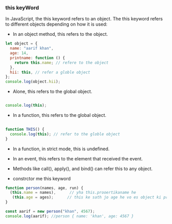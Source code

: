 ### this keyWord

In JavaScript, the this keyword refers to an object.
The this keyword refers to different objects depending on how it is used:

 * In an object method, this refers to the object.
```javascript
let object = {
  name: "aarif khan",
  age: 14,
  printname: function () {
    return this.name; // refere to the object
  },
  hii: this, // refer a globle object
};
console.log(object.hii);
```

 * Alone, this refers to the global object.
```javascript

console.log(this);
```

 * In a function, this refers to the global object.
```javascript
  
function THIS() {
  console.log(this); // refer to the globle object
}
```

 * In a function, in strict mode, this is undefined.

 * In an event, this refers to the element that received the event.

 * Methods like call(), apply(), and bind() can refer this to any object.


* constrctor me this keyword
```javaScript
function person(names, age, run) {
  (this.name = names),      // yha this.prooertikaname he 
   (this.age = ages);      // this ke sath jo age he vo es object ki properti he 
}

const aarif = new person("khan", 4567);
console.log(aarif); //person { name: 'khan', age: 4567 }
```